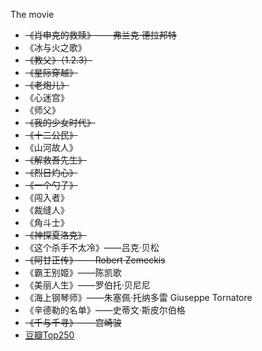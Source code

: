 The movie

- ~~《肖申克的救赎》——弗兰克·德拉邦特~~
- 《冰与火之歌》
- ~~《教父》（1.2.3）~~
- ~~《星际穿越》~~
- ~~《老炮儿》~~
- 《心迷宫》
- 《师父》
- ~~《我的少女时代》~~
- ~~《十二公民》~~
- 《山河故人》
- ~~《解救吾先生》~~
- ~~《烈日灼心》~~
- ~~《一个勺子》~~
- 《闯入者》
- 《裁缝人》
- 《角斗士》
- ~~《神探夏洛克》~~
- 《这个杀手不太冷》——吕克·贝松
- ~~《阿甘正传》——Robert Zemeckis~~
- 《霸王别姬》——陈凯歌
- 《美丽人生》——罗伯托·贝尼尼
- 《海上钢琴师》——朱塞佩·托纳多雷 Giuseppe Tornatore
- 《辛德勒的名单》——史蒂文·斯皮尔伯格
- ~~《千与千寻》——宫崎骏~~
- [豆瓣Top250](http://movie.douban.com/top250)